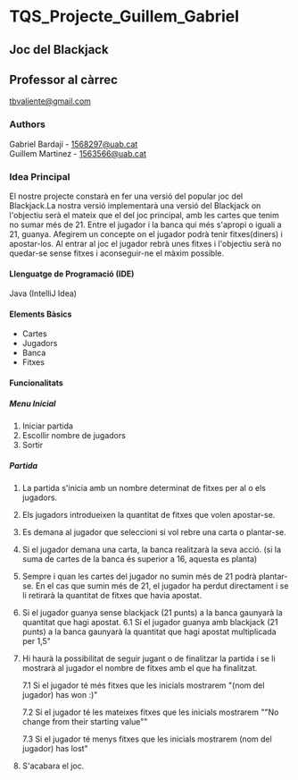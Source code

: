 # TQS_Projecte_Guillem_Gabriel

## Joc del Blackjack

## Professor al càrrec 
tbvaliente@gmail.com

### Authors
Gabriel Bardají - 1568297@uab.cat  
Guillem Martinez - 1563566@uab.cat


### Idea Principal
El nostre projecte constarà en fer una versió del popular joc del Blackjack.La nostra versió implementarà una versió del Blackjack on l'objectiu serà el mateix que el del joc principal, amb les cartes que tenim no sumar més de 21. Entre el jugador i la banca qui més s'apropi o iguali a 21, guanya. Afegirem un concepte on el jugador podrà tenir fitxes(diners) i apostar-los. Al entrar al joc el jugador rebrà unes fitxes i l'objectiu serà no quedar-se sense fitxes i aconseguir-ne el màxim possible.

#### Llenguatge de Programació (IDE)
Java (IntelliJ Idea)

#### Elements Bàsics
- Cartes
- Jugadors
- Banca
- Fitxes

#### Funcionalitats
##### Menu Inicial
1. Iniciar partida
2. Escollir nombre de jugadors
3. Sortir

##### Partida
1. La partida s'inicia amb un nombre determinat de fitxes per al o els jugadors. 
2. Els jugadors introdueixen la quantitat de fitxes que volen apostar-se. 
3. Es demana al jugador que seleccioni si vol rebre una carta o plantar-se.
4. Si el jugador demana una carta, la banca realitzarà la seva acció. (si la suma de cartes de la banca és superior a 16, aquesta es planta)
5. Sempre i quan les cartes del jugador no sumin més de 21 podrà plantar-se. En el cas que sumin més de 21, el jugador ha perdut directament i se li retirarà la quantitat de fitxes que havia apostat.
6. Si el jugador guanya sense blackjack (21 punts) a la banca gaunyarà la quantitat que hagi apostat.
   6.1 Si el jugador guanya amb blackjack (21 punts) a la banca gaunyarà la quantitat que hagi apostat multiplicada per 1,5" <br/>

7. Hi haurà la possibilitat de seguir jugant o de finalitzar la partida i se li mostrarà al jugador el nombre de fitxes amb el que ha finalitzat.
 
   7.1 Si el jugador té més fitxes que les inicials mostrarem "(nom del jugador) has won :)" <br/>
   
   7.2 Si el jugador té les mateixes fitxes que les inicials mostrarem ""No change from their starting value""
   
   7.3 Si el jugador té menys fitxes que les inicials mostrarem (nom del jugador) has lost"
   
8. S'acabara el joc.
 
